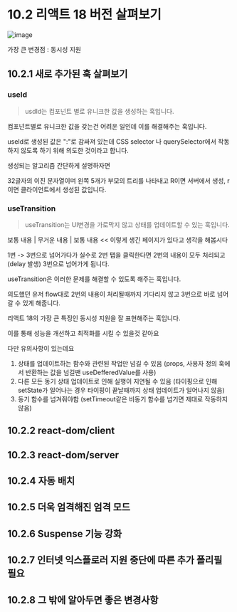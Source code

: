 # 10.2 리액트 18 버전 살펴보기

![image](https://github.com/Deep-Dive-React/react-study-archive/assets/42230162/892fb1d9-6f35-42a3-a158-141c3c36f186)

가장 큰 변경점 : 동시성 지원

## 10.2.1 새로 추가된 훅 살펴보기

### useId

> usdId는 컴포넌트 별로 유니크한 값을 생성하는 훅입니다.

컴포넌트별로 유니크한 값을 갖는건 어려운 일인데 이를 해결해주는 훅입니다.

useId로 생성된 값은 ":"로 감싸져 있는데 CSS selector 나 querySelector에서 작동하지 않도록 하기 위해 의도한 것이라고 합니다.

생성되는 알고리즘 간단하게 설명하자면

32글자의 이진 문자열이며 왼쪽 5개가 부모의 트리를 나타내고 R이면 서버에서 생성, r이면 클라이언트에서 생성된 값입니다.

### useTransition

> useTransition는 UI변경을 가로막지 않고 상태를 업데이트할 수 있는 훅입니다.

보통 내용 | 무거운 내용 | 보통 내용 << 이렇게 생긴 페이지가 있다고 생각을 해봅시다

1번 -> 3번으로 넘어가다가 실수로 2번 탭을 클릭한다면 2번의 내용이 모두 처리되고(delay 발생) 3번으로 넘어가게 됩니다.

useTransition은 이러한 문제를 해결할 수 있도록 해주는 훅입니다. 

의도했던 유저 flow대로 2번의 내용이 처리될때까지 기다리지 않고 3번으로 바로 넘어갈 수 있게 해줍니다.

리액트 18의 가장 큰 특징인 동시성 지원을 잘 표현해주는 훅입니다.

이를 통해 성능을 개선하고 최적화를 시킬 수 있을것 같아요

다만 유의사항이 있는데요

1. 상태를 업데이트하는 함수와 관련된 작업만 넘길 수 있음 (props, 사용자 정의 훅에서 반환하는 값을 넘길땐 useDefferedValue를 사용)
2. 다른 모든 동기 상태 업데이트로 인해 실행이 지연될 수 있음 (타이핑으로 인해 setState가 일어나는 경우 타이핑이 끝날때까지 상태 업데이트가 일어나지 않음)
3. 동기 함수를 넘겨줘야함 (setTimeout같은 비동기 함수를 넘기면 제대로 작동하지 않음)

## 10.2.2 react-dom/client
## 10.2.3 react-dom/server
## 10.2.4 자동 배치
## 10.2.5 더욱 엄격해진 엄격 모드
## 10.2.6 Suspense 기능 강화
## 10.2.7 인터넷 익스플로러 지원 중단에 따른 추가 폴리필 필요
## 10.2.8 그 밖에 알아두면 좋은 변경사항
